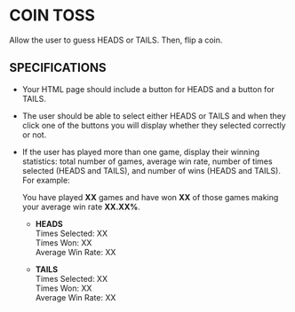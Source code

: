 # COIN TOSS
Allow the user to guess HEADS or TAILS. Then, flip a coin.

## SPECIFICATIONS
  * Your HTML page should include a button for HEADS and a button for TAILS.

  * The user should be able to select either HEADS or TAILS and when they click one of the buttons you will display whether they selected correctly or not.

  * If the user has played more than one game, display their winning statistics: total number of games, average win rate, number of times selected (HEADS and TAILS), and number of wins (HEADS and TAILS). For example:

    You have played **XX** games and have won **XX** of those games making your average win rate **XX.XX%**.

    - **HEADS**<br>
    Times Selected: XX<br>
    Times Won: XX<br>
    Average Win Rate: XX

    - **TAILS**<br>
    Times Selected: XX<br>
    Times Won: XX<br>
    Average Win Rate: XX
